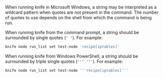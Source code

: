 When running knife in Microsoft Windows, a string may be interpreted as
a wildcard pattern when quotes are not present in the command. The
number of quotes to use depends on the shell from which the command is
being run.

When running knife from the command prompt, a string should be
surrounded by single quotes (`' '`). For example:

```bash
knife node run_list set test-node 'recipe[iptables]'
```

When running knife from Windows PowerShell, a string should be
surrounded by triple single quotes (`''' '''`). For example:

```bash
knife node run_list set test-node '''recipe[iptables]'''
```
